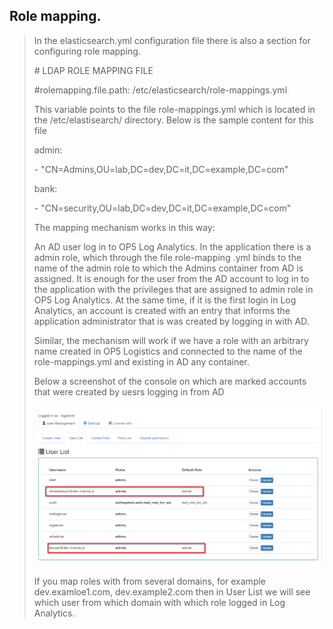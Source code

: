 Role mapping.
-------------

> In the elasticsearch.yml configuration file there is also a section
> for configuring role mapping.
>
> \# LDAP ROLE MAPPING FILE
>
> \#rolemapping.file.path: /etc/elasticsearch/role-mappings.yml
>
> This variable points to the file role-mappings.yml which is located in
> the /etc/elastisearch/ directory. Below is the sample content for this
> file
>
> admin:
>
> \- \"CN=Admins,OU=lab,DC=dev,DC=it,DC=example,DC=com\"
>
> bank:
>
> \- \"CN=security,OU=lab,DC=dev,DC=it,DC=example,DC=com\"
>
> The mapping mechanism works in this way:
>
> An AD user log in to OP5 Log Analytics. In the application there is a
> admin role, which through the file role-mapping .yml binds to the name
> of the admin role to which the Admins container from AD is assigned.
> It is enough for the user from the AD account to log in to the
> application with the privileges that are assigned to admin role in OP5
> Log Analytics. At the same time, if it is the first login in Log
> Analytics, an account is created with an entry that informs the
> application administrator that is was created by logging in with AD.
>
> Similar, the mechanism will work if we have a role with an arbitrary
> name created in OP5 Logistics and connected to the name of the
> role-mappings.yml and existing in AD any container.
>
> Below a screenshot of the console on which are marked accounts that
> were created by uesrs logging in from AD
>
> ![](./media/media/image85.png)
>
> If you map roles with from several domains, for example
> dev.examloe1.com, dev.example2.com then in User List we will see which
> user from which domain with which role logged in Log Analytics.
